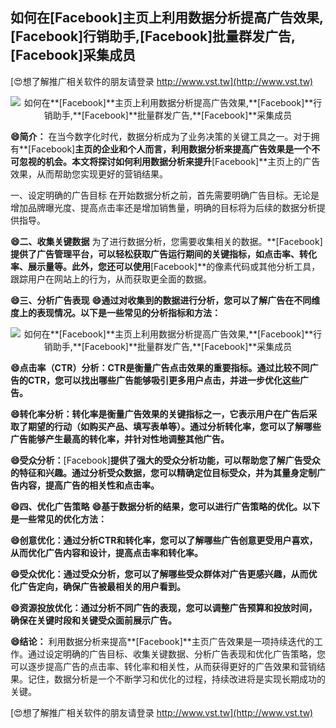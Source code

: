 ## **如何在**[Facebook]**主页上利用数据分析提高广告效果,**[Facebook]**行销助手,**[Facebook]**批量群发广告,**[Facebook]**采集成员**

[😍想了解推广相关软件的朋友请登录 http://www.vst.tw](http://www.vst.tw)

 <center><img src="https://vst.tw/MP4/tuiguang/png/8.png" alt="如何在**[Facebook]**主页上利用数据分析提高广告效果,**[Facebook]**行销助手,**[Facebook]**批量群发广告,**[Facebook]**采集成员"></center>

**😄简介：**
在当今数字化时代，数据分析成为了业务决策的关键工具之一。对于拥有**[Facebook]**主页的企业和个人而言，利用数据分析来提高广告效果是一个不可忽视的机会。本文将探讨如何利用数据分析来提升**[Facebook]**主页上的广告效果，从而帮助您实现更好的营销结果。

一、设定明确的广告目标
在开始数据分析之前，首先需要明确广告目标。无论是增加品牌曝光度、提高点击率还是增加销售量，明确的目标将为后续的数据分析提供指导。

**😄二、收集关键数据**
为了进行数据分析，您需要收集相关的数据。**[Facebook]**提供了广告管理平台，可以轻松获取广告运行期间的关键指标，如点击率、转化率、展示量等。此外，您还可以使用**[Facebook]**的像素代码或其他分析工具，跟踪用户在网站上的行为，从而获取更全面的数据。

**😄三、分析广告表现**
**😄通过对收集到的数据进行分析，您可以了解广告在不同维度上的表现情况。以下是一些常见的分析指标和方法：**

 <center><img src="https://vst.tw/MP4/tuiguang/png/3.png" alt="如何在**[Facebook]**主页上利用数据分析提高广告效果,**[Facebook]**行销助手,**[Facebook]**批量群发广告,**[Facebook]**采集成员"></center>

**😄点击率（CTR）分析：CTR是衡量广告点击效果的重要指标。通过比较不同广告的CTR，您可以找出哪些广告能够吸引更多用户点击，并进一步优化这些广告。**

**😄转化率分析：转化率是衡量广告效果的关键指标之一，它表示用户在广告后采取了期望的行动（如购买产品、填写表单等）。通过分析转化率，您可以了解哪些广告能够产生最高的转化率，并针对性地调整其他广告。**

**😄受众分析：**[Facebook]**提供了强大的受众分析功能，可以帮助您了解广告受众的特征和兴趣。通过分析受众数据，您可以精确定位目标受众，并为其量身定制广告内容，提高广告的相关性和点击率。**

**😄四、优化广告策略**
**😄基于数据分析的结果，您可以进行广告策略的优化。以下是一些常见的优化方法：**

**😄创意优化：通过分析CTR和转化率，您可以了解哪些广告创意更受用户喜欢，从而优化广告内容和设计，提高点击率和转化率。**

**😄受众优化：通过受众分析，您可以了解哪些受众群体对广告更感兴趣，从而优化广告定向，确保广告被最相关的用户看到。**

**😄资源投放优化：通过分析不同广告的表现，您可以调整广告预算和投放时间，确保在关键时段和关键受众面前展示广告。**

**😄结论：**
利用数据分析来提高**[Facebook]**主页广告效果是一项持续迭代的工作。通过设定明确的广告目标、收集关键数据、分析广告表现和优化广告策略，您可以逐步提高广告的点击率、转化率和相关性，从而获得更好的广告效果和营销结果。记住，数据分析是一个不断学习和优化的过程，持续改进将是实现长期成功的关键。

[😍想了解推广相关软件的朋友请登录 http://www.vst.tw](http://www.vst.tw)




